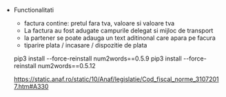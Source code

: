  - Functionalitati
    
      - factura contine: pretul fara tva, valoare si valoare tva
      - La factura au fost adugate campurile delegat si mijloc de
        transport
      - la partener se poate adauga un text aditinonal care apara pe
        facura
      - tiparire plata / incasare / dispozitie de plata
    
    pip3 install --force-reinstall num2words==0.5.9 pip3 install
    --force-reinstall num2words==0.5.12
    
    <https://static.anaf.ro/static/10/Anaf/legislatie/Cod_fiscal_norme_31072017.htm#A330>
